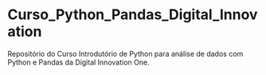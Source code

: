 # Curso_Python_Pandas_Digital_Innovation
Repositório do Curso Introdutório de Python para análise de dados com Python e Pandas da Digital Innovation One.
